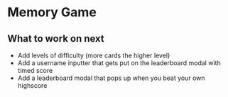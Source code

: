 # Memory Game

## What to work on next
- Add levels of difficulty (more cards the higher level)
- Add a username inputter that gets put on the leaderboard modal with timed score
- Add a leaderboard modal that pops up when you beat your own highscore
